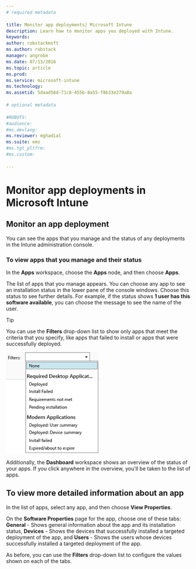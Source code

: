 ```yaml
---
# required metadata

title: Monitor app deployments| Microsoft Intune
description: Learn how to monitor apps you deployed with Intune.
keywords:
author: robstackmsft
ms.author: robstack
manager: angrobe
ms.date: 07/13/2016
ms.topic: article
ms.prod:
ms.service: microsoft-intune
ms.technology:
ms.assetid: 5daad56d-71c8-455b-8a55-f8b33e279a8a

# optional metadata

#ROBOTS:
#audience:
#ms.devlang:
ms.reviewer: mghadial
ms.suite: ems
#ms.tgt_pltfrm:
#ms.custom:

---
```



# Monitor app deployments in Microsoft Intune

## Monitor an app deployment
You can see the apps that you manage and the status of any deployments in the Intune administration console.

### To view apps that you manage and their status
In the **Apps** workspace, choose the **Apps** node, and then choose **Apps**.

The list of apps that you manage appears. You can choose any app to see an installation status in the lower pane of the console windows. Choose this status to see further details. For example, if the status shows **1 user has this software available**, you can choose the message to see the name of the user.

> [!TIP]
> You can use the **Filters** drop-down list to show only apps that meet the criteria that you specify, like apps that failed to install or apps that were successfully deployed.
>
> ![App filters example](./media/app-filters.png)

Additionally, the **Dashboard** workspace shows an overview of the status of your apps. If you click anywhere in the overview, you'll be taken to the list of apps.

## To view more detailed information about an app
In the list of apps, select any app, and then choose **View Properties**.

On the **Software Properties** page for the app, choose one of these tabs: **General** - Shows general information about the app and its installation status, **Devices** - Shows the devices that successfully installed a targeted deployment of the app, and **Users** - Shows the users whose devices successfully installed a targeted deployment of the app.

As before, you can use the **Filters** drop-down list to configure the values shown on each of the tabs.
